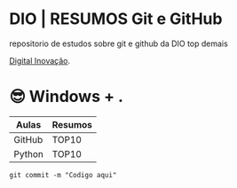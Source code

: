 # DIO | RESUMOS Git e GitHub

repositorio de estudos sobre git e github da DIO top demais

[Digital Inovação](htps://www.dio.com.br/).

# 😎 Windows + .

| Aulas | Resumos |
|-|-|
|GitHub|TOP10|
|Python|TOP10|

```
git commit -m "Codigo aqui"
```
